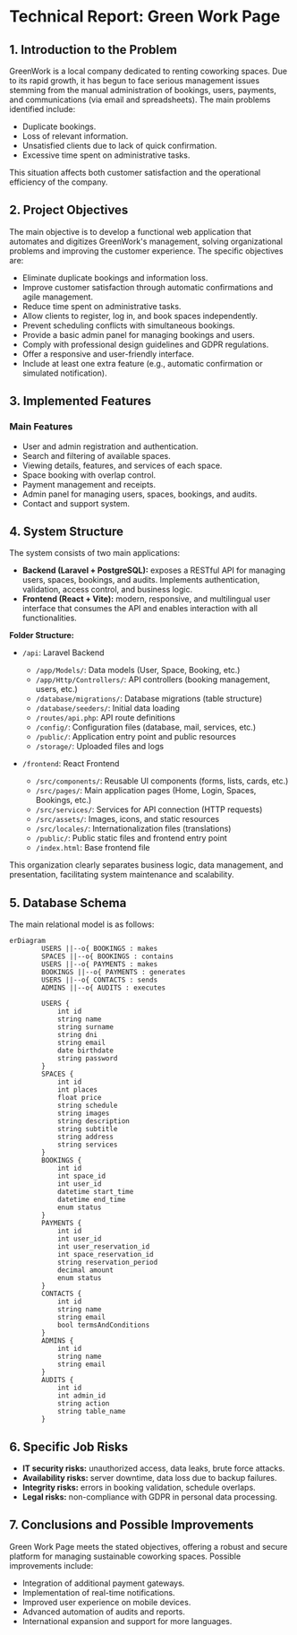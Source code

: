 # Technical Report: Green Work Page

## 1. Introduction to the Problem

GreenWork is a local company dedicated to renting coworking spaces. Due to its rapid growth, it has begun to face serious management issues stemming from the manual administration of bookings, users, payments, and communications (via email and spreadsheets). The main problems identified include:

- Duplicate bookings.
- Loss of relevant information.
- Unsatisfied clients due to lack of quick confirmation.
- Excessive time spent on administrative tasks.

This situation affects both customer satisfaction and the operational efficiency of the company.

## 2. Project Objectives

The main objective is to develop a functional web application that automates and digitizes GreenWork's management, solving organizational problems and improving the customer experience. The specific objectives are:

- Eliminate duplicate bookings and information loss.
- Improve customer satisfaction through automatic confirmations and agile management.
- Reduce time spent on administrative tasks.
- Allow clients to register, log in, and book spaces independently.
- Prevent scheduling conflicts with simultaneous bookings.
- Provide a basic admin panel for managing bookings and users.
- Comply with professional design guidelines and GDPR regulations.
- Offer a responsive and user-friendly interface.
- Include at least one extra feature (e.g., automatic confirmation or simulated notification).

## 3. Implemented Features

### Main Features
- User and admin registration and authentication.
- Search and filtering of available spaces.
- Viewing details, features, and services of each space.
- Space booking with overlap control.
- Payment management and receipts.
- Admin panel for managing users, spaces, bookings, and audits.
- Contact and support system.

## 4. System Structure

The system consists of two main applications:

- **Backend (Laravel + PostgreSQL):** exposes a RESTful API for managing users, spaces, bookings, and audits. Implements authentication, validation, access control, and business logic.
- **Frontend (React + Vite):** modern, responsive, and multilingual user interface that consumes the API and enables interaction with all functionalities.

**Folder Structure:**
- `/api`: Laravel Backend
    - `/app/Models/`: Data models (User, Space, Booking, etc.)
    - `/app/Http/Controllers/`: API controllers (booking management, users, etc.)
    - `/database/migrations/`: Database migrations (table structure)
    - `/database/seeders/`: Initial data loading
    - `/routes/api.php`: API route definitions
    - `/config/`: Configuration files (database, mail, services, etc.)
    - `/public/`: Application entry point and public resources
    - `/storage/`: Uploaded files and logs

- `/frontend`: React Frontend
    - `/src/components/`: Reusable UI components (forms, lists, cards, etc.)
    - `/src/pages/`: Main application pages (Home, Login, Spaces, Bookings, etc.)
    - `/src/services/`: Services for API connection (HTTP requests)
    - `/src/assets/`: Images, icons, and static resources
    - `/src/locales/`: Internationalization files (translations)
    - `/public/`: Public static files and frontend entry point
    - `/index.html`: Base frontend file

This organization clearly separates business logic, data management, and presentation, facilitating system maintenance and scalability.

## 5. Database Schema

The main relational model is as follows:

```mermaid
erDiagram
        USERS ||--o{ BOOKINGS : makes
        SPACES ||--o{ BOOKINGS : contains
        USERS ||--o{ PAYMENTS : makes
        BOOKINGS ||--o{ PAYMENTS : generates
        USERS ||--o{ CONTACTS : sends
        ADMINS ||--o{ AUDITS : executes

        USERS {
            int id
            string name
            string surname
            string dni
            string email
            date birthdate
            string password
        }
        SPACES {
            int id
            int places
            float price
            string schedule
            string images
            string description
            string subtitle
            string address
            string services
        }
        BOOKINGS {
            int id
            int space_id
            int user_id
            datetime start_time
            datetime end_time
            enum status
        }
        PAYMENTS {
            int id
            int user_id
            int user_reservation_id
            int space_reservation_id
            string reservation_period
            decimal amount
            enum status
        }
        CONTACTS {
            int id
            string name
            string email
            bool termsAndConditions
        }
        ADMINS {
            int id
            string name
            string email
        }
        AUDITS {
            int id
            int admin_id
            string action
            string table_name
        }
```

## 6. Specific Job Risks

- **IT security risks:** unauthorized access, data leaks, brute force attacks.
- **Availability risks:** server downtime, data loss due to backup failures.
- **Integrity risks:** errors in booking validation, schedule overlaps.
- **Legal risks:** non-compliance with GDPR in personal data processing.

## 7. Conclusions and Possible Improvements

Green Work Page meets the stated objectives, offering a robust and secure platform for managing sustainable coworking spaces. Possible improvements include:
- Integration of additional payment gateways.
- Implementation of real-time notifications.
- Improved user experience on mobile devices.
- Advanced automation of audits and reports.
- International expansion and support for more languages.
